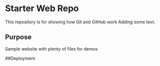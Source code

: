 # Starter Web Repo

This repository is for showing how Git and GitHub work
Adding some text.

## Purpose

Sample website with plenty of files for demos

##Deployment